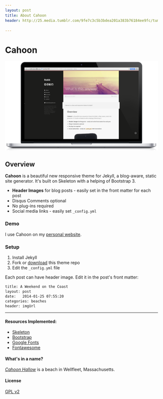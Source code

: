 ```yaml
---
layout: post
title: About Cahoon
header: http://25.media.tumblr.com/9fe7c3c5b3bdea201a383b76184ee9fc/tumblr_mx1om1b8fJ1sfie3io1_1280.jpg

---
```

# Cahoon
![screenshot](/images/cahoon_resources/mac.png)
## Overview
**Cahoon** is a beautiful new responsive theme for Jekyll, a blog-aware, static site generator. It's built on Skeleton with a helping of Bootstrap 3. 

+ **Header Images** for blog posts - easily set in the  front matter for each post
+ Disqus Comments optional
+ No plug-ins required 
+ Social media links - easily set `_config.yml`

### Demo
I use Cahoon on my [personal website](URL). 

### Setup

1. Install Jekyll
2. Fork or [download](https://github.com/arnp/herring-cove/archive/master.zip) this theme repo
3. Edit the `_config.yml` file

Each post can have header image. Edit it in the post's front matter:
			
	title: A Weekend on the Coast
	layout: post
	date:   2014-01-25 07:55:20
	categories: beaches
	header: imgUrl

---


#### Resources Implemented:
* [Skeleton](http://getskeleton.com)
* [Bootstrap](http://getbootstrap.com)
* [Google Fonts](http://google.com/fonts)
* [Fontawesome](http://fontawesome.io)

#### What's in a name? 
[*Cahoon Hallow*](http://www.fodors.com/world/north-america/usa/massachusetts/cape-cod/review-422729.html) is a beach in Wellfleet, Massachusetts. 
#### License 
[GPL v2](https://github.com/arnp/cahoon/blob/master/LICENSE)

